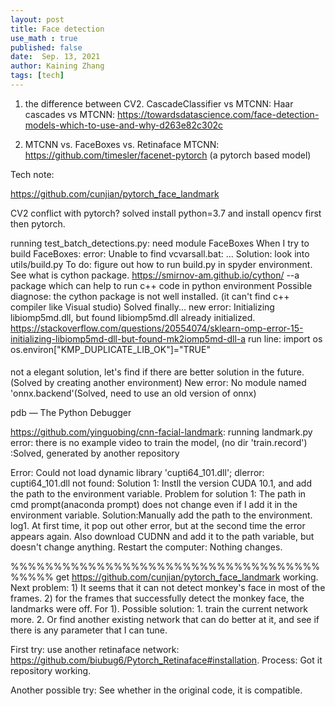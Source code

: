 ```yaml
---
layout: post
title: Face detection
use_math : true
published: false
date:  Sep. 13, 2021
author: Kaining Zhang
tags: [tech]
---
```


1. the difference between CV2. CascadeClassifier vs MTCNN:
 Haar cascades vs MTCNN: https://towardsdatascience.com/face-detection-models-which-to-use-and-why-d263e82c302c


2. MTCNN vs. FaceBoxes vs. Retinaface
MTCNN: https://github.com/timesler/facenet-pytorch (a pytorch based model)



Tech note:

https://github.com/cunjian/pytorch_face_landmark

CV2 conflict with pytorch? solved install python=3.7 and install opencv first then pytorch.

running test_batch_detections.py:
need module FaceBoxes
When I try to build FaceBoxes:
error: Unable to find vcvarsall.bat: ...
Solution: look into utils/build.py
To do: figure out how to run build.py in spyder environment.
See what is cython package. https://smirnov-am.github.io/cython/ 
--a package which can help to run c++ code in python environment
Possible diagnose: the cython package is not well installed. (it can't find c++ compiler like Visual studio)
Solved finally...
new error: Initializing libiomp5md.dll, but found libiomp5md.dll already initialized.
https://stackoverflow.com/questions/20554074/sklearn-omp-error-15-initializing-libiomp5md-dll-but-found-mk2iomp5md-dll-a
run line:
import os
os.environ["KMP_DUPLICATE_LIB_OK"]="TRUE"
####
not a elegant solution, let's find if there are better solution in the future.(Solved by creating another environment)
New error:
No module named 'onnx.backend'(Solved, need to use an old version of onnx)

pdb — The Python Debugger





https://github.com/yinguobing/cnn-facial-landmark:
running landmark.py
error: there is no example video to train the model, (no dir 'train.record') :Solved, generated by another repository

Error: Could not load dynamic library 'cupti64_101.dll'; dlerror: cupti64_101.dll not found:
Solution 1: Instll the version CUDA 10.1, and add the path to the environment variable.
Problem for solution 1: The path in cmd prompt(anaconda prompt) does not change even if I add it in the environment variable.
Solution:Manually add the path to the environment.
log1. At first time, it pop out other error, but at the second time the error appears again.
Also download CUDNN and add it to the path variable, but doesn't change anything.
Restart the computer: Nothing changes.









%%%%%%%%%%%%%%%%%%%%%%%%%%%%%%%%%%%%%%%%%
get https://github.com/cunjian/pytorch_face_landmark working.
Next problem: 1) It seems that it can not detect monkey's face in most of the frames.
2) for the frames that successfully detect the monkey face, the landmarks were off.
For 1). 
Possible solution: 1. train the current network more.
2. Or find another existing network that can do better at it, and see if there is any parameter that I can tune. 

First try: use another retinaface network: https://github.com/biubug6/Pytorch_Retinaface#installation.
Process: Got it repository working.

Another possible try: See whether in the original code, it is compatible. 











